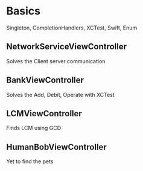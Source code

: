 # Basics
Singleton, CompletionHandlers, XCTest, Swift, Enum

## NetworkServiceViewController
Solves the Client server communication

## BankViewController
Solves the Add, Debit, Operate with XCTest

## LCMViewController
Finds LCM using GCD

## HumanBobViewController
Yet to find the pets
